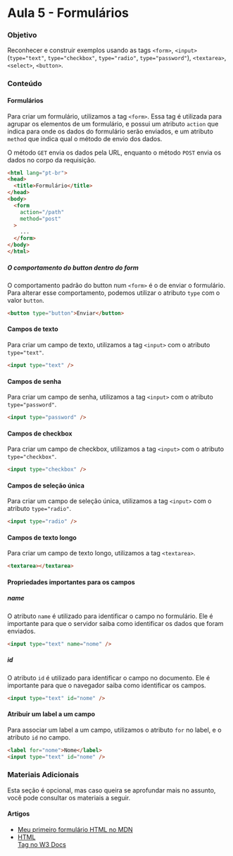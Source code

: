 # Aula 5 - Formulários

### Objetivo

Reconhecer e construir exemplos usando as tags `<form>`, `<input>`(`type="text"`, `type="checkbox"`, `type="radio"`,
`type="password"`), `<textarea>`, `<select>`, `<button>`.

### Conteúdo

#### Formulários

Para criar um formulário, utilizamos a tag `<form>`. Essa tag é utilizada para agrupar os elementos de um formulário, e
possui um atributo `action` que indica para onde os dados do formulário serão enviados, e um atributo `method` que
indica qual o método de envio dos dados.

O método `GET` envia os dados pela URL, enquanto o método `POST` envia os dados no corpo da requisição.

```html
<html lang="pt-br">
<head>
  <title>Formulário</title>
</head>
<body>
  <form
    action="/path"
    method="post"
  >
    ...
  </form>
</body>
</html>
```

##### O comportamento do button dentro do form

O comportamento padrão do button num `<form>` é o de enviar o formulário. Para alterar esse comportamento, podemos
utilizar o atributo `type` com o valor `button`.

```html
<button type="button">Enviar</button>
```

#### Campos de texto

Para criar um campo de texto, utilizamos a tag `<input>` com o atributo `type="text"`.

```html
<input type="text" />
```

#### Campos de senha

Para criar um campo de senha, utilizamos a tag `<input>` com o atributo `type="password"`.

```html
<input type="password" />
```

#### Campos de checkbox

Para criar um campo de checkbox, utilizamos a tag `<input>` com o atributo `type="checkbox"`.

```html
<input type="checkbox" />
```

#### Campos de seleção única

Para criar um campo de seleção única, utilizamos a tag `<input>` com o atributo `type="radio"`.

```html
<input type="radio" />
```

#### Campos de texto longo

Para criar um campo de texto longo, utilizamos a tag `<textarea>`.

```html
<textarea></textarea>
```

#### Propriedades importantes para os campos

##### name

O atributo `name` é utilizado para identificar o campo no formulário. Ele é importante para que o servidor saiba como
identificar os dados que foram enviados.

```html
<input type="text" name="nome" />
```

##### id

O atributo `id` é utilizado para identificar o campo no documento. Ele é importante para que o navegador saiba como
identificar os campos.

```html
<input type="text" id="nome" />
```

#### Atribuir um label a um campo

Para associar um label a um campo, utilizamos o atributo `for` no label, e o atributo `id` no campo.

```html
<label for="nome">Nome</label>
<input type="text" id="nome" />
```

### Materiais Adicionais

Esta seção é opcional, mas caso queira se aprofundar mais no assunto, você pode consultar os materiais a seguir.

#### Artigos

- [Meu primeiro formulário HTML no MDN](https://developer.mozilla.org/pt-BR/docs/Learn/Forms/Your_first_form)
- [HTML <form> Tag no W3 Docs](https://www.w3docs.com/learn-html/html-form-tag.html)
